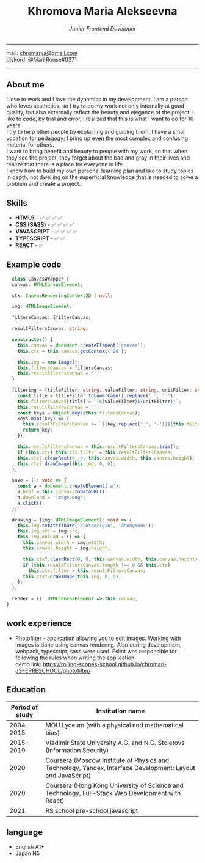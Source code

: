 <h1 align="center">Khromova Maria Alekseevna</h1>
<h6 align="center"> Junior Frontend Developer</h6>

<hr>

mail: chromarija@gmail.com <br>
diskord: @Mari Rouse#0371 <br>

<hr>

<h2>About me</h2>

I love to work and I love the dynamics in my development. I am a person who loves aesthetics, so I try to do my work not only internally at good quality, but also externally reflect the beauty and elegance of the project. I like to code, by trial and error, I realized that this is what I want to do for 10 years.
<br>
I try to help other people by explaining and guiding them. I have a small vocation for pedagogy; I bring up even the most complex and confusing material for others.
<br>
I want to bring benefit and beauty to people with my work, so that when they see the project, they forget about the bad and gray in their lives and realize that there is a place for everyone in life.
<br>
I know how to build my own personal learning plan and like to study topics in depth, not dwelling on the superficial knowledge that is needed to solve a problem and create a project.
<br>

<h2>Skills</h2>

 - **HTML5** - <font style="vertical-align: inherit;">✅</font> <font style="vertical-align: inherit;">✅</font> <font style="vertical-align: inherit;">✅</font> <font style="vertical-align: inherit;">✅</font> 
 - **CSS (SASS)** - <font style="vertical-align: inherit;">✅</font> <font style="vertical-align: inherit;">✅</font> <font style="vertical-align: inherit;">✅</font> <font style="vertical-align: inherit;">✅</font>
 - **VAVASCRIPT** - <font style="vertical-align: inherit;">✅</font> <font style="vertical-align: inherit;">✅</font> <font style="vertical-align: inherit;">✅</font> <font style="vertical-align: inherit;">✅</font>
 - **TYPESCRIPT** - <font style="vertical-align: inherit;">✅</font> <font style="vertical-align: inherit;">✅</font>
 - **REACT** - <font style="vertical-align: inherit;">✅</font>

<h2>Example code</h2>

```typescript 
  class CanvasWrapper {
  canvas: HTMLCanvasElement;

  ctx: CanvasRenderingContext2D | null;

  img: HTMLImageElement;

  filtersCanvas: IfilterCanvas;

  resultFiltersCanvas: string;

  constructor() {
    this.canvas = document.createElement('canvas');
    this.ctx = this.canvas.getContext('2d');

    this.img = new Image();
    this.filtersCanvas = filtersCanvas;
    this.resultFiltersCanvas = '';
  }

  filtering = (titleFilter: string, valueFilter: string, unitFilter: string): void => {
    const title = titleFilter.toLowerCase().replace(' ', '_');
    this.filtersCanvas[title] = `(${valueFilter}${unitFilter})`;
    this.resultFiltersCanvas = '';
    const keys = Object.keys(this.filtersCanvas);
    keys.map((key) => {
      this.resultFiltersCanvas += `${key.replace('_', '-')}${this.filtersCanvas[key]} `;
      return key;
    });

    this.resultFiltersCanvas = this.resultFiltersCanvas.trim();
    if (this.ctx) this.ctx.filter = this.resultFiltersCanvas;
    this.ctx?.clearRect(0, 0, this.canvas.width, this.canvas.height);
    this.ctx?.drawImage(this.img, 0, 0);
  };

  save = (): void => {
    const a = document.createElement('a');
    a.href = this.canvas.toDataURL();
    a.download = 'image.png';
    a.click();
  };

  drawing = (img: HTMLImageElement): void => {
    this.img.setAttribute('crossorigin', 'anonymous');
    this.img.src = img.src;
    this.img.onload = () => {
      this.canvas.width = img.width;
      this.canvas.height = img.height;

      this.ctx?.clearRect(0, 0, this.canvas.width, this.canvas.height);
      if (this.resultFiltersCanvas.length !== 0 && this.ctx)
        this.ctx.filter = this.resultFiltersCanvas;
      this.ctx?.drawImage(this.img, 0, 0);
    };
  };

  render = (): HTMLCanvasElement => this.canvas;
}
```

<h2>work experience</h2>

  - Photofilter - application allowing you to edit images. Working with images is done using canvas rendering. Also during development, webpack, typescript, sass were used. Eslint was responsible for following the rules when writing the application <br>
    demo link: https://rolling-scopes-school.github.io/chromari-JSFEPRESCHOOL/photofilter/
 
<h2>Education</h2> 

Period of study | Institution name
------------ | -------------
2004-2015 | MOU Lyceum (with a physical and mathematical bias)
2015-2019 | Vladimir State University A.G. and N.G. Stoletovs (Information Security)
2020 | Coursera (Moscow Institute of Physics and Technology, Yandex, Interface Development: Layout and JavaScript)
2020 | Coursera (Hong Kong University of Science and Technology, Full-Stack Web Development with React)
2021 | RS school pre-school javascript
    
<h2>language</h2>

 - English A1+
 - Japan N5
